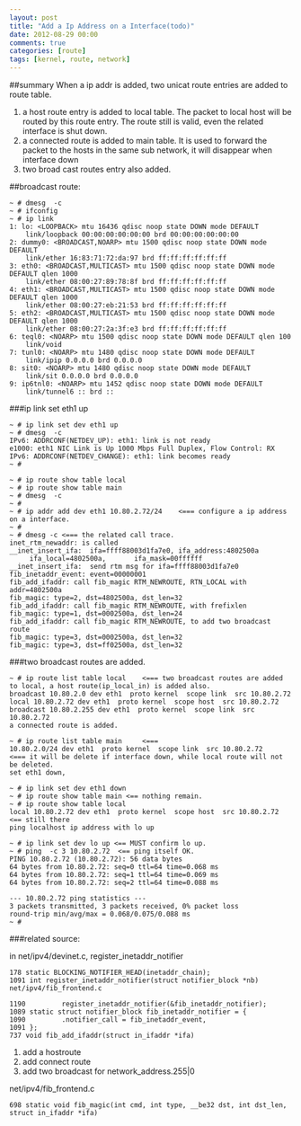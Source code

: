 ```yaml
---
layout: post
title: "Add a Ip Address on a Interface(todo)"
date: 2012-08-29 00:00
comments: true
categories: [route]
tags: [kernel, route, network]
---
```


##summary
When a ip addr is added, two unicat route entries are added to route table.

1. a host route entry is added to local table.
  The packet to local host will be routed by this route entry. The route still is valid, even the related interface is shut down.
2. a connected route is added to main table.
  It is used to forward the packet to the hosts in the same sub network, it will disappear when interface down
3. two broad cast routes entry also added.

<!-- more -->
##broadcast route:

```
~ # dmesg  -c
~ # ifconfig 
~ # ip link
1: lo: <LOOPBACK> mtu 16436 qdisc noop state DOWN mode DEFAULT 
    link/loopback 00:00:00:00:00:00 brd 00:00:00:00:00:00
2: dummy0: <BROADCAST,NOARP> mtu 1500 qdisc noop state DOWN mode DEFAULT 
    link/ether 16:83:71:72:da:97 brd ff:ff:ff:ff:ff:ff
3: eth0: <BROADCAST,MULTICAST> mtu 1500 qdisc noop state DOWN mode DEFAULT qlen 1000
    link/ether 08:00:27:89:78:8f brd ff:ff:ff:ff:ff:ff
4: eth1: <BROADCAST,MULTICAST> mtu 1500 qdisc noop state DOWN mode DEFAULT qlen 1000
    link/ether 08:00:27:eb:21:53 brd ff:ff:ff:ff:ff:ff
5: eth2: <BROADCAST,MULTICAST> mtu 1500 qdisc noop state DOWN mode DEFAULT qlen 1000
    link/ether 08:00:27:2a:3f:e3 brd ff:ff:ff:ff:ff:ff
6: teql0: <NOARP> mtu 1500 qdisc noop state DOWN mode DEFAULT qlen 100
    link/void 
7: tunl0: <NOARP> mtu 1480 qdisc noop state DOWN mode DEFAULT 
    link/ipip 0.0.0.0 brd 0.0.0.0
8: sit0: <NOARP> mtu 1480 qdisc noop state DOWN mode DEFAULT 
    link/sit 0.0.0.0 brd 0.0.0.0
9: ip6tnl0: <NOARP> mtu 1452 qdisc noop state DOWN mode DEFAULT 
    link/tunnel6 :: brd ::
```
###ip link set eth1 up
```
~ # ip link set dev eth1 up
~ # dmesg  -c
IPv6: ADDRCONF(NETDEV_UP): eth1: link is not ready
e1000: eth1 NIC Link is Up 1000 Mbps Full Duplex, Flow Control: RX
IPv6: ADDRCONF(NETDEV_CHANGE): eth1: link becomes ready
~ # 
```
```
~ # ip route show table local
~ # ip route show table main
~ # dmesg  -c
~ # 
~ # ip addr add dev eth1 10.80.2.72/24    <=== configure a ip address on a interface.
~ # 
~ # dmesg -c <=== the related call trace.
inet_rtm_newaddr: is called
__inet_insert_ifa:  ifa=ffff88003d1fa7e0, ifa_address:4802500a
     ifa_local=4802500a,       ifa_mask=00ffffff
__inet_insert_ifa:  send rtm msg for ifa=ffff88003d1fa7e0
fib_inetaddr_event: event=00000001
fib_add_ifaddr: call fib_magic RTM_NEWROUTE, RTN_LOCAL with addr=4802500a
fib_magic: type=2, dst=4802500a, dst_len=32
fib_add_ifaddr: call fib_magic RTM_NEWROUTE, with frefixlen
fib_magic: type=1, dst=0002500a, dst_len=24
fib_add_ifaddr: call fib_magic RTM_NEWROUTE, to add two broadcast route
fib_magic: type=3, dst=0002500a, dst_len=32
fib_magic: type=3, dst=ff02500a, dst_len=32
```
###two broadcast routes are added.
```
~ # ip route list table local    <=== two broadcast routes are added to local, a host route(ip_local_in) is added also.
broadcast 10.80.2.0 dev eth1  proto kernel  scope link  src 10.80.2.72 
local 10.80.2.72 dev eth1  proto kernel  scope host  src 10.80.2.72 
broadcast 10.80.2.255 dev eth1  proto kernel  scope link  src 10.80.2.72 
a connected route is added.
```
```
~ # ip route list table main     <=== 
10.80.2.0/24 dev eth1  proto kernel  scope link  src 10.80.2.72    <=== it will be delete if interface down, while local route will not  be deleted.
set eth1 down,
```
```
~ # ip link set dev eth1 down
~ # ip route show table main <== nothing remain.
~ # ip route show table local
local 10.80.2.72 dev eth1  proto kernel  scope host  src 10.80.2.72  <== still there
ping localhost ip address with lo up
```
```
~ # ip link set dev lo up <== MUST confirm lo up.
~ # ping  -c 3 10.80.2.72  <== ping itself OK.
PING 10.80.2.72 (10.80.2.72): 56 data bytes
64 bytes from 10.80.2.72: seq=0 ttl=64 time=0.068 ms
64 bytes from 10.80.2.72: seq=1 ttl=64 time=0.069 ms
64 bytes from 10.80.2.72: seq=2 ttl=64 time=0.088 ms

--- 10.80.2.72 ping statistics ---
3 packets transmitted, 3 packets received, 0% packet loss
round-trip min/avg/max = 0.068/0.075/0.088 ms
~ # 
```

###related source:

in net/ipv4/devinet.c, register_inetaddr_notifier
```
178 static BLOCKING_NOTIFIER_HEAD(inetaddr_chain);
1091 int register_inetaddr_notifier(struct notifier_block *nb)
net/ipv4/fib_frontend.c
```
```
1190         register_inetaddr_notifier(&fib_inetaddr_notifier);
1089 static struct notifier_block fib_inetaddr_notifier = {
1090         .notifier_call = fib_inetaddr_event,
1091 };
737 void fib_add_ifaddr(struct in_ifaddr *ifa)
```

1. add a hostroute
2. add connect route
3. add two broadcast for network_address.255|0

net/ipv4/fib_frontend.c
```
698 static void fib_magic(int cmd, int type, __be32 dst, int dst_len, struct in_ifaddr *ifa)
```
